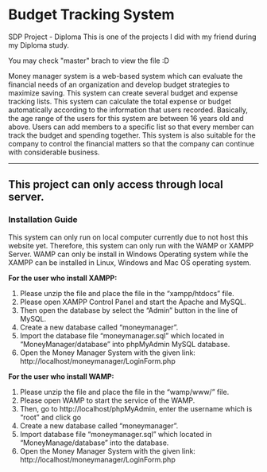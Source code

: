 # Budget Tracking System
SDP Project - Diploma
This is one of the projects I did with my friend during my Diploma study. 

You may check "master" brach to view the file :D

Money manager system is a web-based system which can evaluate the financial needs of an organization and develop budget strategies to maximize saving. This system can create several budget and expense tracking lists. This system can calculate the total expense or budget automatically according to the information that users recorded. Basically, the age range of the users for this system are between 16 years old and above. Users can add members to a specific list so that every member can track the budget and spending together. This system is also suitable for the company to control the financial matters so that the company can continue with considerable business.

---

## This project can only access through local server. 
### **Installation Guide**
This system can only run on local computer currently due to not host this website yet. Therefore, this system can only run with the WAMP or XAMPP Server. WAMP can only be install in Windows Operating system while the XAMPP can be installed in Linux, Windows and Mac OS operating system. 

**For the user who install XAMPP:**
1.	Please unzip the file and place the file in the “xampp/htdocs” file.
2.	Please open XAMPP Control Panel and start the Apache and MySQL.
3.	Then open the database by select the “Admin” button in the line of MySQL.
4.	Create a new database called “moneymanager”.
5.	Import the database file “moneymanager.sql” which located in “MoneyManager/database” into phpMyAdmin MySQL database. 
6.	Open the Money Manager System with the given link: 
http://localhost/moneymanager/LoginForm.php

**For the user who install WAMP:**
1.	Please unzip the file and place the file in the “wamp/www/” file.
2.	Please open WAMP to start the service of the WAMP.
3.	Then, go to http://localhost/phpMyAdmin, enter the username which is “root” and click go
4.	Create a new database called “moneymanager”.
5.	Import database file “moneymanager.sql” which located in “MoneyManage/database” into the database.
6.	Open the Money Manager System with the given link:
http://localhost/moneymanager/LoginForm.php




